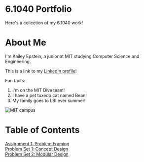 # 6.1040 Portfolio

Here's a collection of my 6.1040 work!

# About Me
I'm Kailey Epstein, a junior at MIT studying Computer Science and Engineering.

This is a link to my [LinkedIn profile](https://www.linkedin.com/in/kailey-epstein-a85894280)!

Fun facts:
1. I'm on the MIT Dive team!
2. I have a pet tuxedo cat named Bean!
3. My family goes to LBI ever summer!

![MIT campus](https://www.trolleytours.com/wp-content/uploads/2016/05/boston-mit.jpg)

# Table of Contents
[Assignment 1: Problem Framing](assignments/assignment1.md) \
[Problem Set 1: Concept Design](assignments/ps1.md) \
[Problem Set 2: Modular Design](assignments/ps2.md)
